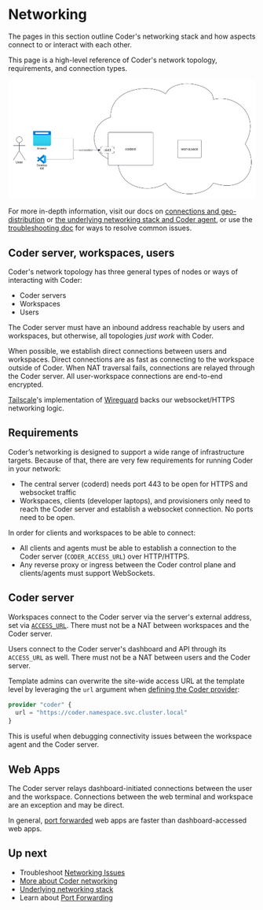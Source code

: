 # Networking

The pages in this section outline Coder's networking stack and how aspects
connect to or interact with each other.

This page is a high-level reference of Coder's network topology, requirements,
and connection types.

![Basic user to Coder diagram](../../images/admin/networking/network-stack/network-user-workspace.png)

For more in-depth information, visit our docs on [connections and geo-distribution](./more-networking/index.md) or [the underlying networking stack and Coder agent](./more-networking/underlying-stack.md), or use the [troubleshooting doc](./troubleshooting.md) for ways to resolve common issues.

## Coder server, workspaces, users

Coder's network topology has three general types of nodes or ways of interacting
with Coder:

- Coder servers
- Workspaces
- Users

The Coder server must have an inbound address reachable by users and workspaces,
but otherwise, all topologies _just work_ with Coder.

When possible, we establish direct connections between users and workspaces.
Direct connections are as fast as connecting to the workspace outside of Coder.
When NAT traversal fails, connections are relayed through the Coder server. All
user-workspace connections are end-to-end encrypted.

[Tailscale](https://tailscale.com)'s implementation of
[Wireguard](https://www.wireguard.com/) backs our websocket/HTTPS networking logic.

## Requirements

Coder’s networking is designed to support a wide range of infrastructure targets.
Because of that, there are very few requirements for running Coder in your network:

- The central server (coderd) needs port 443 to be open for HTTPS and websocket traffic
- Workspaces, clients (developer laptops), and provisioners only need to reach the Coder server and establish a websocket connection. No ports need to be open.

In order for clients and workspaces to be able to connect:

- All clients and agents must be able to establish a connection to the Coder
  server (`CODER_ACCESS_URL`) over HTTP/HTTPS.
- Any reverse proxy or ingress between the Coder control plane and
  clients/agents must support WebSockets.

## Coder server

Workspaces connect to the Coder server via the server's external address, set
via [`ACCESS_URL`](../../admin/setup/index.md#access-url). There must not be a
NAT between workspaces and the Coder server.

Users connect to the Coder server's dashboard and API through its `ACCESS_URL`
as well. There must not be a NAT between users and the Coder server.

Template admins can overwrite the site-wide access URL at the template level by
leveraging the `url` argument when
[defining the Coder provider](https://registry.terraform.io/providers/coder/coder/latest/docs#url):

```terraform
provider "coder" {
  url = "https://coder.namespace.svc.cluster.local"
}
```

This is useful when debugging connectivity issues between the workspace agent
and the Coder server.

## Web Apps

The Coder server relays dashboard-initiated connections between the user and
the workspace.
Connections between the web terminal and workspace are an exception and may be
direct.

In general, [port forwarded](./port-forwarding.md) web apps are faster than
dashboard-accessed web apps.

## Up next

- Troubleshoot [Networking Issues](./troubleshooting.md)
- [More about Coder networking](./more-networking/index.md)
- [Underlying networking stack](./more-networking/underlying-stack.md)
- Learn about [Port Forwarding](./port-forwarding.md)

